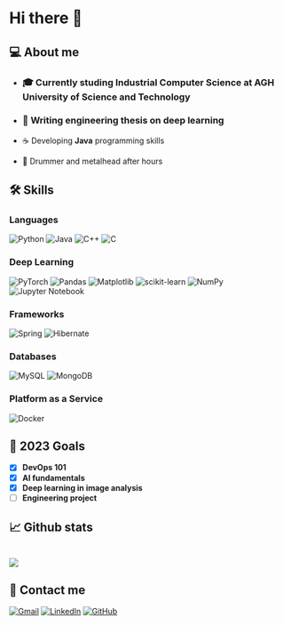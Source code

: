 # Hi there 👋

## 💻 About me
- ### 🎓 Currently studing Industrial Computer Science at AGH University of Science and Technology

- ###  📝 Writing engineering thesis on deep learning

- ☕ Developing **Java** programming skills

- 🥁 Drummer and metalhead after hours

<!--- 🔨 Getting (sh)it done-->

## 🛠️ Skills

### Languages
![Python](https://img.shields.io/badge/python-3670A0?style=for-the-badge&logo=python&logoColor=ffdd54)
![Java](https://img.shields.io/badge/java-%23ED8B00.svg?style=for-the-badge&logo=openjdk&logoColor=white)
![C++](https://img.shields.io/badge/c++-%2300599C.svg?style=for-the-badge&logo=c%2B%2B&logoColor=white)
![C](https://img.shields.io/badge/c-%2300599C.svg?style=for-the-badge&logo=c&logoColor=white)

### Deep Learning
![PyTorch](https://img.shields.io/badge/PyTorch-%23EE4C2C.svg?style=for-the-badge&logo=PyTorch&logoColor=white)
![Pandas](https://img.shields.io/badge/pandas-%23150458.svg?style=for-the-badge&logo=pandas&logoColor=white)
![Matplotlib](https://img.shields.io/badge/Matplotlib-%23ffffff.svg?style=for-the-badge&logo=Matplotlib&logoColor=black)
![scikit-learn](https://img.shields.io/badge/scikit--learn-%23F7931E.svg?style=for-the-badge&logo=scikit-learn&logoColor=white)
![NumPy](https://img.shields.io/badge/numpy-%23013243.svg?style=for-the-badge&logo=numpy&logoColor=white)
![Jupyter Notebook](https://img.shields.io/badge/jupyter-%23FA0F00.svg?style=for-the-badge&logo=jupyter&logoColor=white)

### Frameworks
![Spring](https://img.shields.io/badge/spring-%236DB33F.svg?style=for-the-badge&logo=spring&logoColor=white)
![Hibernate](https://img.shields.io/badge/Hibernate-59666C?style=for-the-badge&logo=Hibernate&logoColor=white)

### Databases
![MySQL](https://img.shields.io/badge/mysql-%2300f.svg?style=for-the-badge&logo=mysql&logoColor=white)
![MongoDB](https://img.shields.io/badge/MongoDB-%234ea94b.svg?style=for-the-badge&logo=mongodb&logoColor=white)

### Platform as a Service
![Docker](https://img.shields.io/badge/docker-%230db7ed.svg?style=for-the-badge&logo=docker&logoColor=white)

## 🎯 2023 Goals
- [X] **DevOps 101**
- [X] **AI fundamentals**
- [X] **Deep learning in image analysis**
- [ ] **Engineering project**

## 📈 Github stats
<div>
</br>
<!-- <img src=https://github-readme-stats.vercel.app/api/top-langs/?username=kocos12&hide_progress=true&layout=compact&theme=tokyonight&langs_count=4)](https://github.com/anuraghazra/github-readme-stats)> -->
<img src=https://github-readme-stats.vercel.app/api/top-langs/?username=kocos12&hide_progress=true&layout=compact&theme=tokyonight&langs_count=4>
</br>
<!-- <img src=https://github-readme-stats.vercel.app/api?username=kocos12&theme=tokyonight> -->
</div>

## 🔗 Contact me
[![Gmail](https://img.shields.io/badge/Gmail-D14836?style=for-the-badge&logo=gmail&logoColor=white)](mailto:wojcik.michal.2001@gmail.com)
[![LinkedIn](https://img.shields.io/badge/linkedin-%230077B5.svg?style=for-the-badge&logo=linkedin&logoColor=white)](https://www.linkedin.com/in/michal-wojcik-linked-in)
[![GitHub](https://img.shields.io/badge/github-%23121011.svg?style=for-the-badge&logo=github&logoColor=white)](https://github.com/kocos12)
